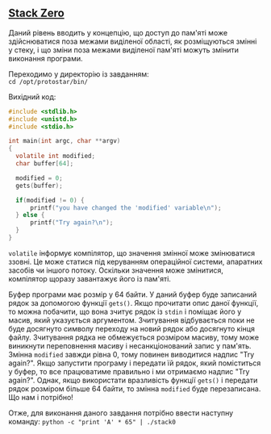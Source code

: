 ## [Stack Zero](https://exploit.education/protostar/stack-zero/)

Даний рівень вводить у концепцію, що доступ до пам'яті може здійснюватися поза межами виділеної області, як розміщуються змінні у стеку,
і що зміни поза межами виділеної пам'яті можуть змінити виконання програми.

Переходимо у директорію із завданням:  
```cd /opt/protostar/bin/```

Вихідний код:  
```c
#include <stdlib.h>
#include <unistd.h>
#include <stdio.h>

int main(int argc, char **argv)
{
  volatile int modified;
  char buffer[64];

  modified = 0;
  gets(buffer);

  if(modified != 0) {
      printf("you have changed the 'modified' variable\n");
  } else {
      printf("Try again?\n");
  }
}
```

```volatile``` інформує компілятор, що значення змінної може змінюватися ззовні. 
Це може статися під керуванням операційної системи, апаратних засобів чи іншого потоку. 
Оскільки значення може змінитися, компілятор щоразу завантажує його із пам'яті. 

Буфер програми має розмір у 64 байти. У даний буфер буде записаний рядок за допомогою функції ```gets()```. 
Якщо прочитати опис даної функції, то можна побачити, що вона зчитує рядок із ```stdin``` і поміщає його у масив, який указується аргументом. 
Зчитування відбувається поки не буде досягнуто символу переходу на новий рядок або досягнуто кінця файлу. 
Зчитування рядка не обмежується розміром масиву, тому може виникнути переповнення масиву і несанкціонований запис у пам'ять.  
	Змінна ```modified``` завжди рівна 0, тому повинен виводитися надпис "Try again?". 
Якщо запустити програму і передати їй рядок, який поміститься у буфер, то все працюватиме правильно і ми отримаємо надпис "Try again?". 
Однак, якщо використати вразливість функції ```gets()``` і передати рядок розміром більше 64 байти, то змінна ```modified``` буде перезаписана. Що нам і потрібно!

Отже, для виконання даного завдання потрібно ввести наступну команду:
```python -c "print 'A' * 65" | ./stack0```